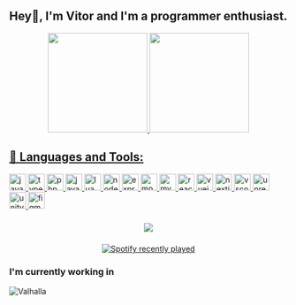 ## Hey👋, I'm Vitor and I'm a programmer enthusiast.

<div align="center">
  <a href="https://github.com/ExtraPlays">
  <img height="180em" src="https://github-readme-stats.vercel.app/api?username=ExtraPlays&show_icons=true&theme=dark&include_all_commits=true&count_private=true"/>
  <img height="180em" src="https://github-readme-stats.vercel.app/api/top-langs/?username=ExtraPlays&layout=compact&langs_count=7&theme=dark"/>
</div>

## 📡 Languages and Tools:

<div align="left">
  <img src="https://skillicons.dev/icons?i=js" height="30" alt="javascript logo"  />
  <img src="https://skillicons.dev/icons?i=ts" height="30" alt="typescript logo"  />
  <img src="https://skillicons.dev/icons?i=php" height="30" alt="php logo"  />
  <img src="https://skillicons.dev/icons?i=java" height="30" alt="java logo"  />
  <img src="https://skillicons.dev/icons?i=lua" height="30" alt="lua logo"  />
  <img src="https://skillicons.dev/icons?i=nodejs" height="30" alt="nodejs logo"  />
  <img src="https://skillicons.dev/icons?i=express" height="30" alt="express logo"  />
  <img src="https://skillicons.dev/icons?i=mongodb" height="30" alt="mongodb logo"  />
  <img src="https://skillicons.dev/icons?i=mysql" height="30" alt="mysql logo"  />
  <img src="https://skillicons.dev/icons?i=react" height="30" alt="react logo"  />
  <img src="https://skillicons.dev/icons?i=vue" height="30" alt="vuejs logo"  />
  <img src="https://skillicons.dev/icons?i=nextjs" height="30" alt="nextjs logo"  />
  <img src="https://skillicons.dev/icons?i=vscode" height="30" alt="vscode logo"  />
  <img src="https://skillicons.dev/icons?i=unreal" height="30" alt="unrealengine logo"  />
  <img src="https://skillicons.dev/icons?i=unity" height="30" alt="unity logo"  />
  <img src="https://skillicons.dev/icons?i=figma" height="30" alt="figma logo"  />
</div>

###
<div align="center">
  <img src="https://github.com/zSpl1nterUS/zSpl1nterUS/blob/output/github-contribution-grid-snake.svg"/>
</div>

###
<div align="center">
  <a href="https://open.spotify.com/user/5jbkwdz5w9a0nk2m6r7hep8ob">
    <img src="https://spotify-recently-played-readme.vercel.app/api?user=5jbkwdz5w9a0nk2m6r7hep8ob&count=5&unique=false" alt="Spotify recently played"  />
  </a>
</div>

### I'm currently working in
![Valhalla](https://github.com/ExtraPlays/valhalla)


